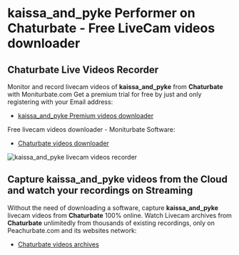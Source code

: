 # kaissa_and_pyke Performer on Chaturbate - Free LiveCam videos downloader

## Chaturbate Live Videos Recorder

Monitor and record livecam videos of **kaissa_and_pyke** from **Chaturbate** with Moniturbate.com
Get a premium trial for free by just and only registering with your Email address:
* [kaissa_and_pyke Premium videos downloader](https://moniturbate.com/request-demo-licence-key.html)

Free livecam videos downloader - Moniturbate Software:
* [Chaturbate videos downloader](https://moniturbate.com/moniturbate-download-software.html)

![kaissa_and_pyke livecam videos recorder](https://peachurnet.com/templates/moniturbate-software.png)


## Capture kaissa_and_pyke videos from the Cloud and watch your recordings on Streaming

Without the need of downloading a software, capture **kaissa_and_pyke** livecam videos from **Chaturbate** 100% online.
Watch Livecam archives from **Chaturbate** unlimitedly from thousands of existing recordings, only on Peachurbate.com and its websites network:
* [Chaturbate videos archives](https://peachurnet.com/)